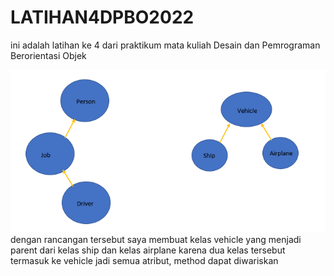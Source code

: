 # LATIHAN4DPBO2022
ini adalah latihan ke 4 dari praktikum mata kuliah Desain dan Pemrograman Berorientasi Objek

![ran_cangan](https://raw.githubusercontent.com/fialif/LATIHAN4DPBO2022/main/latihan%204/rancangan2.png)
dengan rancangan tersebut saya membuat kelas vehicle yang menjadi parent dari kelas ship dan kelas airplane karena dua kelas tersebut termasuk ke vehicle jadi semua atribut, method dapat diwariskan
